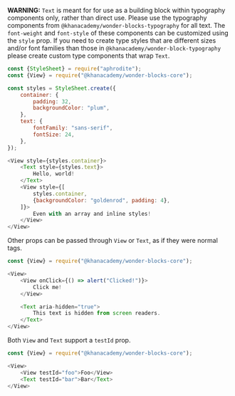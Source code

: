 **WARNING:** `Text` is meant for for use as a building block within typography
components only, rather than direct use.  Please use the typography components
from `@khanacademy/wonder-blocks-typography` for all text.  The `font-weight`
and `font-style` of these components can be customized using the `style` prop.
If you need to create type styles that are different sizes and/or font families
than those in `@khanacademy/wonder-block-typography` please create custom type
components that wrap `Text`.

```js
const {StyleSheet} = require("aphrodite");
const {View} = require("@khanacademy/wonder-blocks-core");

const styles = StyleSheet.create({
    container: {
        padding: 32,
        backgroundColor: "plum",
    },
    text: {
        fontFamily: "sans-serif",
        fontSize: 24,
    },
});

<View style={styles.container}>
    <Text style={styles.text}>
        Hello, world!
    </Text>
    <View style={[
        styles.container,
        {backgroundColor: "goldenrod", padding: 4},
    ]}>
        Even with an array and inline styles!
    </View>
</View>
```

Other props can be passed through `View` or `Text`, as if they were normal tags.

```js
const {View} = require("@khanacademy/wonder-blocks-core");

<View>
    <View onClick={() => alert("Clicked!")}>
        Click me!
    </View>

    <Text aria-hidden="true">
        This text is hidden from screen readers.
    </Text>
</View>
```

Both `View` and `Text` support a `testId` prop.

```js
const {View} = require("@khanacademy/wonder-blocks-core");

<View>
    <View testId="foo">Foo</View>
    <Text testId="bar">Bar</Text>
</View>
```
